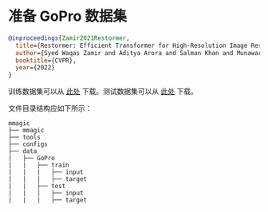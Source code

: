 # 准备 GoPro 数据集

<!-- [DATASET] -->

```bibtex
@inproceedings{Zamir2021Restormer,
  title={Restormer: Efficient Transformer for High-Resolution Image Restoration},
  author={Syed Waqas Zamir and Aditya Arora and Salman Khan and Munawar Hayat and Fahad Shahbaz Khan and Ming-Hsuan Yang},
  booktitle={CVPR},
  year={2022}
}
```

训练数据集可以从 [此处](https://drive.google.com/file/d/1zgALzrLCC_tcXKu_iHQTHukKUVT1aodI/) 下载。测试数据集可以从 [此处](https://drive.google.com/file/d/1k6DTSHu4saUgrGTYkkZXTptILyG9RRll/) 下载。

文件目录结构应如下所示：

```text
mmagic
├── mmagic
├── tools
├── configs
├── data
|   ├── GoPro
|   |   ├── train
|   |   |   ├── input
|   |   |   ├── target
|   |   ├── test
|   |   |   ├── input
|   |   |   ├── target
```
